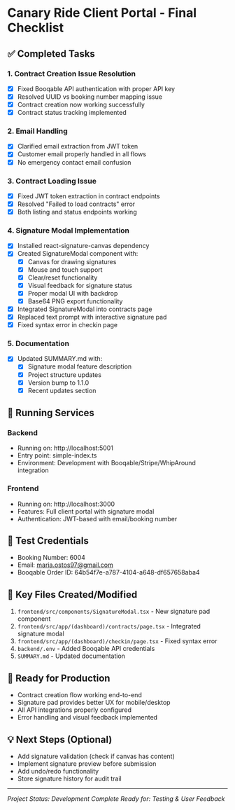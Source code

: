 # Canary Ride Client Portal - Final Checklist

## ✅ Completed Tasks

### 1. Contract Creation Issue Resolution
- [x] Fixed Booqable API authentication with proper API key
- [x] Resolved UUID vs booking number mapping issue  
- [x] Contract creation now working successfully
- [x] Contract status tracking implemented

### 2. Email Handling
- [x] Clarified email extraction from JWT token
- [x] Customer email properly handled in all flows
- [x] No emergency contact email confusion

### 3. Contract Loading Issue
- [x] Fixed JWT token extraction in contract endpoints
- [x] Resolved "Failed to load contracts" error
- [x] Both listing and status endpoints working

### 4. Signature Modal Implementation
- [x] Installed react-signature-canvas dependency
- [x] Created SignatureModal component with:
  - [x] Canvas for drawing signatures
  - [x] Mouse and touch support
  - [x] Clear/reset functionality
  - [x] Visual feedback for signature status
  - [x] Proper modal UI with backdrop
  - [x] Base64 PNG export functionality
- [x] Integrated SignatureModal into contracts page
- [x] Replaced text prompt with interactive signature pad
- [x] Fixed syntax error in checkin page

### 5. Documentation
- [x] Updated SUMMARY.md with:
  - [x] Signature modal feature description
  - [x] Project structure updates
  - [x] Version bump to 1.1.0
  - [x] Recent updates section

## 🏃 Running Services

### Backend
- Running on: http://localhost:5001
- Entry point: simple-index.ts
- Environment: Development with Booqable/Stripe/WhipAround integration

### Frontend  
- Running on: http://localhost:3000
- Features: Full client portal with signature modal
- Authentication: JWT-based with email/booking number

## 🔑 Test Credentials
- Booking Number: 6004
- Email: maria.ostos97@gmail.com
- Booqable Order ID: 64b54f7e-a787-4104-a648-df657658aba4

## 📁 Key Files Created/Modified
1. `frontend/src/components/SignatureModal.tsx` - New signature pad component
2. `frontend/src/app/(dashboard)/contracts/page.tsx` - Integrated signature modal
3. `frontend/src/app/(dashboard)/checkin/page.tsx` - Fixed syntax error
4. `backend/.env` - Added Booqable API credentials
5. `SUMMARY.md` - Updated documentation

## 🚀 Ready for Production
- Contract creation flow working end-to-end
- Signature pad provides better UX for mobile/desktop
- All API integrations properly configured
- Error handling and visual feedback implemented

## 💡 Next Steps (Optional)
- Add signature validation (check if canvas has content)
- Implement signature preview before submission
- Add undo/redo functionality
- Store signature history for audit trail

---
*Project Status: Development Complete*
*Ready for: Testing & User Feedback* 